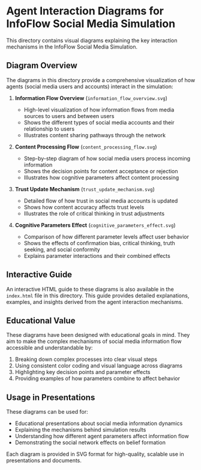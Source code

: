 # Agent Interaction Diagrams for InfoFlow Social Media Simulation

This directory contains visual diagrams explaining the key interaction mechanisms in the InfoFlow Social Media Simulation.

## Diagram Overview

The diagrams in this directory provide a comprehensive visualization of how agents (social media users and accounts) interact in the simulation:

1. **Information Flow Overview** (`information_flow_overview.svg`)
   - High-level visualization of how information flows from media sources to users and between users
   - Shows the different types of social media accounts and their relationship to users
   - Illustrates content sharing pathways through the network

2. **Content Processing Flow** (`content_processing_flow.svg`)
   - Step-by-step diagram of how social media users process incoming information
   - Shows the decision points for content acceptance or rejection
   - Illustrates how cognitive parameters affect content processing

3. **Trust Update Mechanism** (`trust_update_mechanism.svg`)
   - Detailed flow of how trust in social media accounts is updated
   - Shows how content accuracy affects trust levels
   - Illustrates the role of critical thinking in trust adjustments

4. **Cognitive Parameters Effect** (`cognitive_parameters_effect.svg`)
   - Comparison of how different parameter levels affect user behavior
   - Shows the effects of confirmation bias, critical thinking, truth seeking, and social conformity
   - Explains parameter interactions and their combined effects

## Interactive Guide

An interactive HTML guide to these diagrams is also available in the `index.html` file in this directory. This guide provides detailed explanations, examples, and insights derived from the agent interaction mechanisms.

## Educational Value

These diagrams have been designed with educational goals in mind. They aim to make the complex mechanisms of social media information flow accessible and understandable by:

1. Breaking down complex processes into clear visual steps
2. Using consistent color coding and visual language across diagrams
3. Highlighting key decision points and parameter effects
4. Providing examples of how parameters combine to affect behavior

## Usage in Presentations

These diagrams can be used for:

- Educational presentations about social media information dynamics
- Explaining the mechanisms behind simulation results
- Understanding how different agent parameters affect information flow
- Demonstrating the social network effects on belief formation

Each diagram is provided in SVG format for high-quality, scalable use in presentations and documents.